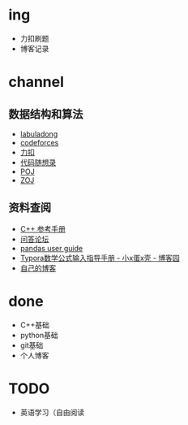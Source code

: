 # ing
- 力扣刷题
- 博客记录
# channel
## 数据结构和算法
- [labuladong](https://github.com/labuladong/fucking-algorithm)
- [codeforces](https://codeforces.com/)
- [力扣](https://leetcode-cn.com/) 
- [代码随想录](https://programmercarl.com/) 
- [POJ](http://poj.org/)
- [ZOJ](https://zoj.pintia.cn/problem-sets/91827364500/problems)
## 资料查阅
- [C++ 参考手册](https://www.cplusplus.com/)
- [问答论坛](https://stackoverflow.com/)
- [pandas user guide](https://pandas.pydata.org/docs/user_guide/index.html#user-guide) 
- [Typora数学公式输入指导手册 - 小x蛋x壳 - 博客园](https://www.cnblogs.com/Xuxiaokang/p/15654336.html#集合运算符) 
- [自己的博客](https://mortal-94.github.io/) 
# done
- C++基础
- python基础
- git基础
- 个人博客
# TODO
- 英语学习（自由阅读
